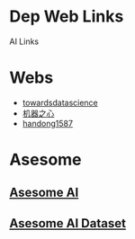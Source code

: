 # Dep Web Links
AI Links

# Webs
- [towardsdatascience](https://towardsdatascience.com)
- [机器之心](https://www.jiqizhixin.com)
- [handong1587](https://handong1587.github.io/index.html)

# Asesome

## [Asesome AI](https://github.com/skyseraph/awesome-projects/blob/master/doc/ai.md)

## [Asesome AI Dataset](https://github.com/skyseraph/awesome-projects/blob/master/doc/ai_dataset.md)



